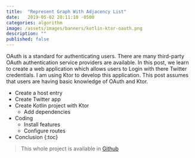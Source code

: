 ```yaml
---
title:  "Represent Graph With Adjacency List"
date:   2019-05-02 20:11:10 -0500
categories: algorithm
image: /assets/images/banners/kotlin-ktor-oauth.png
description: ""
published: false
---
```



OAuth is a standard for authenticating users. There are many third-party OAuth authentication service providers are available. In this post, we learn to create a web application which allows users to Login with there Twitter credentials. I am using Ktor to develop this application. This post assumes that users are having basic knowledge of OAuth and Ktor.

* Create a host entry
* Create Twitter app
* Create Kotlin project with Ktor
  - Add dependencies
* Coding
  - Install features
  - Configure routes
* Conclusion
{:toc}

> This whole project is available in [Github](https://github.com/kpradeep12/techstack-projects/tree/master/ktor-oauth)

